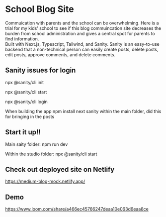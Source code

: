 # School Blog Site
Commuication with parents and the school can be overwhelming.  Here is a trial for my kids' school to see if this blog commuincation site decreases the burden from school administration and gives a central spot for parents to find information.  
Built with Next.js, Typescript, Tailwind, and Sanity.
Sanity is an easy-to-use backend that a non-technical person can easily create posts, delete posts, edit posts, approve comments, and delete comments.

## Sanity issues for login
npx @sanity/cli init

npx @sanity/cli start

npx @sanity/cli login

When building the app npm install next sanity within the main folder, did this for bringing 
in the posts

## Start it up!!

Main saity folder: npm run dev

Within the studio folder: npx @sanity/cli start


## Check out deployed site on Netlify
https://medium-blog-mock.netlify.app/

## Demo
https://www.loom.com/share/a466ec45766247deaa10e063d6eaa8ce
